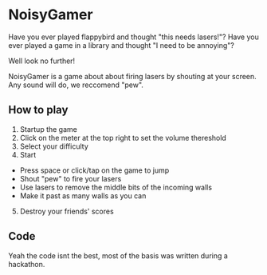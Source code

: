 # NoisyGamer

Have you ever played flappybird and thought "this needs lasers!"?
Have you ever played a game in a library and thought "I need to be annoying"?

Well look no further!

NoisyGamer is a game about about firing lasers by shouting at your screen. Any sound will do, we reccomend "pew".

## How to play

1. Startup the game
2. Click on the meter at the top right to set the volume thereshold
3. Select your difficulty
4. Start
 * Press space or click/tap on the game to jump
 * Shout "pew" to fire your lasers
 * Use lasers to remove the middle bits of the incoming walls
 * Make it past as many walls as you can
5. Destroy your friends' scores

## Code

Yeah the code isnt the best, most of the basis was written during a hackathon.